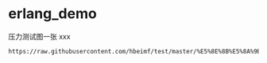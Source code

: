 # erlang_demo

压力测试图一张
xxx

    https://raw.githubusercontent.com/hbeimf/test/master/%E5%8E%8B%E5%8A%9B%E6%B5%8B%E8%AF%95.png











